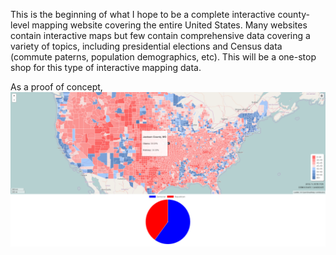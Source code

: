 This is the beginning of what I hope to be a complete interactive county-level mapping website covering the entire United States. Many websites contain interactive maps but few contain comprehensive data covering a variety of topics, including presidential elections and Census data (commute paterns, population demographics, etc).  This will be a one-stop shop for this type of interactive mapping data.

As a proof of concept, 
![Alt text](https://github.com/ShawnUrbach/MappingProject/blob/master/Screenshot1.png?raw=true "Optional Title")
